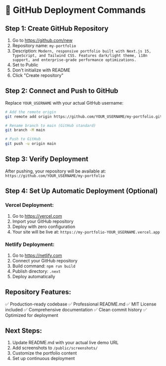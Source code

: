 # 🚀 GitHub Deployment Commands

## Step 1: Create GitHub Repository
1. Go to https://github.com/new
2. Repository name: `my-portfolio`
3. Description: `Modern, responsive portfolio built with Next.js 15, TypeScript, and Tailwind CSS. Features dark/light theme, i18n support, and enterprise-grade performance optimizations.`
4. Set to Public
5. Don't initialize with README
6. Click "Create repository"

## Step 2: Connect and Push to GitHub

Replace `YOUR_USERNAME` with your actual GitHub username:

```bash
# Add the remote origin
git remote add origin https://github.com/YOUR_USERNAME/my-portfolio.git

# Rename branch to main (GitHub standard)
git branch -M main

# Push to GitHub
git push -u origin main
```

## Step 3: Verify Deployment
After pushing, your repository will be available at:
`https://github.com/YOUR_USERNAME/my-portfolio`

## Step 4: Set Up Automatic Deployment (Optional)

### Vercel Deployment:
1. Go to https://vercel.com
2. Import your GitHub repository
3. Deploy with zero configuration
4. Your site will be live at: `https://my-portfolio-YOUR_USERNAME.vercel.app`

### Netlify Deployment:
1. Go to https://netlify.com
2. Connect your GitHub repository
3. Build command: `npm run build`
4. Publish directory: `.next`
5. Deploy automatically

## Repository Features:
✅ Production-ready codebase
✅ Professional README.md
✅ MIT License included
✅ Comprehensive documentation
✅ Clean commit history
✅ Optimized for deployment

## Next Steps:
1. Update README.md with your actual live demo URL
2. Add screenshots to `/public/screenshots/`
3. Customize the portfolio content
4. Set up continuous deployment
